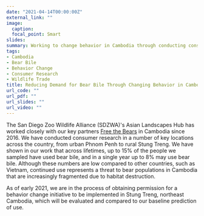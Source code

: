 ```yaml
---
date: "2021-04-14T00:00:00Z"
external_link: ""
image:
  caption: 
  focal_point: Smart
slides: 
summary: Working to change behavior in Cambodia through conducting consumer research.
tags:
- Cambodia
- Bear Bile
- Behavior Change
- Consumer Research
- Wildlife Trade
title: Reducing Demand for Bear Bile Through Changing Behavior in Cambodia
url_code: ""
url_pdf: ""
url_slides: ""
url_video: ""
---
```


The San Diego Zoo Wildlife Alliance (SDZWA)'s Asian Landscapes Hub has worked closely with our key partners [Free the Bears](https://freethebears.org/) in Cambodia since 2016. We have conducted consumer research in a number of key locations across the country, from urban Phnom Penh to rural Stung Treng. We have shown in our work that across lifetimes, up to 15% of the people we sampled have used bear bile, and in a single year up to 8% may use bear bile. Although these numbers are low compared to other countries, such as Vietnam, continued use represents a threat to bear populations in Cambodia that are increasingly fragmented due to habitat destruction.

As of early 2021, we are in the process of obtaining permission for a behavior change initiative to be implemented in Stung Treng, northeast Cambodia, which will be evaluated and compared to our baseline prediction of use.
